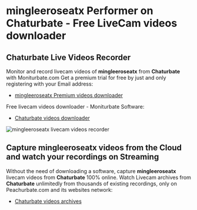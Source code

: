 # mingleeroseatx Performer on Chaturbate - Free LiveCam videos downloader

## Chaturbate Live Videos Recorder

Monitor and record livecam videos of **mingleeroseatx** from **Chaturbate** with Moniturbate.com
Get a premium trial for free by just and only registering with your Email address:
* [mingleeroseatx Premium videos downloader](https://moniturbate.com/request-demo-licence-key.html)

Free livecam videos downloader - Moniturbate Software:
* [Chaturbate videos downloader](https://moniturbate.com/moniturbate-download-software.html)

![mingleeroseatx livecam videos recorder](https://peachurnet.com/templates/moniturbate-software.png)


## Capture mingleeroseatx videos from the Cloud and watch your recordings on Streaming

Without the need of downloading a software, capture **mingleeroseatx** livecam videos from **Chaturbate** 100% online.
Watch Livecam archives from **Chaturbate** unlimitedly from thousands of existing recordings, only on Peachurbate.com and its websites network:
* [Chaturbate videos archives](https://peachurnet.com/)
